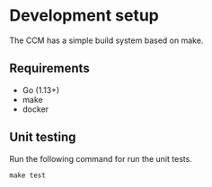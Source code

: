 # Development setup

The CCM has a simple build system based on make.

## Requirements

- Go (1.13+)
- make
- docker

## Unit testing

Run the following command for run the unit tests.

```
make test
```
